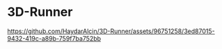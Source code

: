 # 3D-Runner

https://github.com/HaydarAlcin/3D-Runner/assets/96751258/3ed87015-9432-419c-a89b-759f7ba752bb

